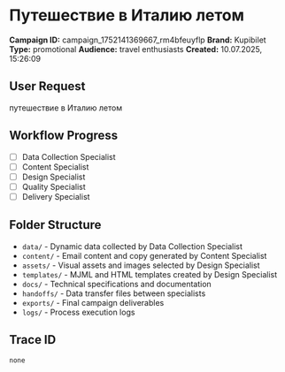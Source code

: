 # Путешествие в Италию летом

**Campaign ID:** campaign_1752141369667_rm4bfeuyflp
**Brand:** Kupibilet
**Type:** promotional
**Audience:** travel enthusiasts
**Created:** 10.07.2025, 15:26:09

## User Request
путешествие в Италию летом

## Workflow Progress
- [ ] Data Collection Specialist
- [ ] Content Specialist  
- [ ] Design Specialist
- [ ] Quality Specialist
- [ ] Delivery Specialist

## Folder Structure

- `data/` - Dynamic data collected by Data Collection Specialist
- `content/` - Email content and copy generated by Content Specialist
- `assets/` - Visual assets and images selected by Design Specialist
- `templates/` - MJML and HTML templates created by Design Specialist
- `docs/` - Technical specifications and documentation
- `handoffs/` - Data transfer files between specialists
- `exports/` - Final campaign deliverables
- `logs/` - Process execution logs

## Trace ID
`none`
